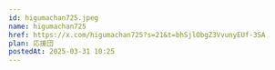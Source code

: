 ```yaml
---
id: higumachan725.jpeg
name: higumachan725
href: https://x.com/higumachan725?s=21&t=bhSjlObgZ3VvunyEUf-3SA
plan: 応援団
postedAt: 2025-03-31 10:25
---
```

